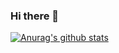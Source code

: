 ### Hi there 👋

[![Anurag's github stats](https://github-readme-stats.vercel.app/api?username=Leo-SingleDay)](https://github.com/anuraghazra/github-readme-stats)
